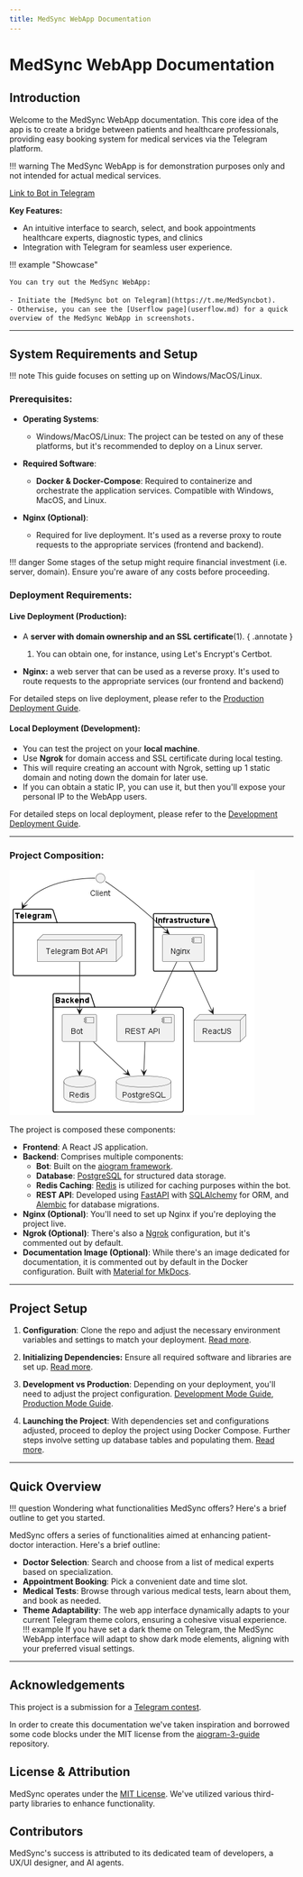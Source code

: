 ```yaml
---
title: MedSync WebApp Documentation
---
```


# MedSync WebApp Documentation

## Introduction

Welcome to the MedSync WebApp documentation. This core idea of the app is to create a bridge between patients and healthcare
professionals, providing easy booking system for medical services via the Telegram platform.

!!! warning
    The MedSync WebApp is for demonstration purposes only and not intended for actual medical services.

[Link to Bot in Telegram](https://t.me/MedSyncbot)

**Key Features:**

- An intuitive interface to search, select, and book appointments healthcare experts, diagnostic types, and clinics
- Integration with Telegram for seamless user experience.

!!! example "Showcase"

    You can try out the MedSync WebApp:

    - Initiate the [MedSync bot on Telegram](https://t.me/MedSyncbot).
    - Otherwise, you can see the [Userflow page](userflow.md) for a quick overview of the MedSync WebApp in screenshots.

---

## System Requirements and Setup

!!! note
    This guide focuses on setting up on Windows/MacOS/Linux.

### Prerequisites:

- **Operating Systems**: 
    - Windows/MacOS/Linux: The project can be tested on any of these platforms, but it's recommended to deploy on a Linux server.

- **Required Software**: 
    - **Docker & Docker-Compose**: Required to containerize and orchestrate the application services. Compatible with Windows, MacOS, and Linux.

- **Nginx (Optional)**: 
    - Required for live deployment. It's used as a reverse proxy to route requests to the appropriate services (frontend and backend).

!!! danger
    Some stages of the setup might require financial investment (i.e. server, domain). Ensure you're aware of any costs before proceeding.

### Deployment Requirements:

#### Live Deployment (Production):

- A **server with domain ownership and an SSL certificate**(1).
    { .annotate }

    1.  You can obtain one, for instance, using Let's Encrypt's Certbot.

- **Nginx:** a web server that can be used as a reverse proxy. It's used to route requests to the appropriate
    services (our frontend and backend) 

For detailed steps on live deployment, please refer to the [Production Deployment Guide](production-environment.md).

#### Local Deployment (Development):

- You can test the project on your **local machine**.
- Use **Ngrok** for domain access and SSL certificate during local testing.
- This will require creating an account with Ngrok, setting up 1 static domain and noting down the domain for later use.
- If you can obtain a static IP, you can use it, but then you'll expose your personal IP to the WebApp users.
 
For detailed steps on local deployment, please refer to the [Development Deployment Guide](development-environment.md).

---

### Project Composition:

![Project Composition](images/project-prod.png)

The project is composed these components:

- **Frontend**: A React JS application.
- **Backend**: Comprises multiple components:
    - **Bot**: Built on the [aiogram framework](https://docs.aiogram.dev/en/latest/).
    - **Database**: [PostgreSQL](https://www.postgresql.org/) for structured data storage.
    - **Redis Caching**: [Redis](https://redis.io/) is utilized for caching purposes within the bot.
    - **REST API**: Developed using [FastAPI](https://fastapi.tiangolo.com/) with [SQLAlchemy](https://www.sqlalchemy.org/) for ORM,
  and [Alembic](https://alembic.sqlalchemy.org/en/latest/) for database migrations.
- **Nginx (Optional)**: You'll need to set up Nginx if you're deploying the project live.
- **Ngrok (Optional)**: There's also a [Ngrok](https://ngrok.com/) configuration, but it's commented out by default.
- **Documentation Image (Optional)**: While there's an image dedicated for documentation, it is commented out by default
  in the Docker configuration. Built with [Material for MkDocs](https://squidfunk.github.io/mkdocs-material/).
---

## Project Setup

1. **Configuration**: Clone the repo and adjust the necessary environment variables and settings to match your deployment. [Read more](configuration.md).

2. **Initializing Dependencies:** Ensure all required software and libraries are set up. [Read more](dependencies-initialization.md).
3. **Development vs Production**: Depending on your deployment, you'll need to adjust the project configuration. [Development Mode Guide](development-environment.md), [Production Mode Guide](production-environment.md).
4. **Launching the Project**: With dependencies set and configurations adjusted, proceed to deploy the project using Docker Compose. 
    Further steps involve setting up database tables and populating them. [Read more](running.md).

---

## Quick Overview

!!! question
    Wondering what functionalities MedSync offers? Here's a brief outline to get you started.

MedSync offers a series of functionalities aimed at enhancing patient-doctor interaction. Here's a brief outline:

- **Doctor Selection**: Search and choose from a list of medical experts based on specialization.
- **Appointment Booking**: Pick a convenient date and time slot.
- **Medical Tests**: Browse through various medical tests, learn about them, and book as needed.
- **Theme Adaptability**: The web app interface dynamically adapts to your current Telegram theme colors, ensuring a cohesive visual experience.
!!! example 
    If you have set a dark theme on Telegram, the MedSync WebApp interface will adapt to show dark mode elements, aligning with your preferred visual settings.

---

## Acknowledgements

This project is a submission for a [Telegram contest](https://t.me/contest/327). 

In order to create this documentation we've taken inspiration and borrowed some code blocks under the MIT
license from the [aiogram-3-guide](https://github.com/MasterGroosha/aiogram-3-guide) repository.

## License & Attribution

MedSync operates under the [MIT License](https://github.com/Latand/MedSyncWebApp/blob/main/LICENSE). We've utilized various third-party libraries to enhance functionality.

## Contributors

MedSync's success is attributed to its dedicated team of developers, a UX/UI designer, and AI agents.




